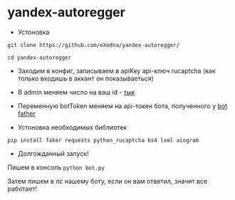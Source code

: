 # yandex-autoregger
- Устоновка

`git clone https://github.com/eXedna/yandex-autoregger/`

`cd yandex-autoregger`

- Заходим в конфиг, записываем в apiKey api-ключ rucaptcha (как только входишь в аккант он показываеться)

- В admin меняем число на ваш id - [тык](https://t.me/getmyid_bot)

- Переменную botToken меняем на api-токен бота, полученного у [bot father](https://t.me/BotFather)

- Устоновка необходимых библиотек

`pip install faker requests python_rucaptcha bs4 lxml aiogram`

- Долгожданный запуск! 

Пишем в консоль `python bot.py` 

Затем пишем в лс нашему боту, если он вам ответил, значит все работает!

